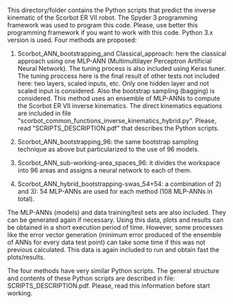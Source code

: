 This directory/folder contains the Python scripts that predict the inverse kinematic of the Scorbot ER VII robot. The Spyder 3 programming framework was used to program this code. Please, use better this programming framework if you want to work with this code. Python 3.x version is used. Four methods are proposed:

1) Scorbot_ANN_bootstrapping_and Classical_approach: here the classical approach using one MLP-ANN (Multimultilayer Perceptron Artificial Neural Network). The tuning process is also included using Keras tuner. The tuning proccess here is the final result of other tests not included here: two layers, scaled inputs, etc. Only one hidden layer and not scaled input is considered. Also the bootstrap sampling (bagging) is considered. This method uses an ensemble of MLP-ANNs to compute the Scorbot ER VII inverse kinematics. The direct kinematics equations are included in file "scorbot_common_functions_inverse_kinematics_hybrid.py". Please, read "SCRIPTS_DESCRIPTION.pdf" that describes the Python scripts.

2) Scorbot_ANN_bootstrapping_96: the same bootstrap sampling technique as above but particularized to the use of 96 models.

3) Scorbot_ANN_sub-working-area_spaces_96: it divides the workspace into 96 areas and assigns a neural network to each of them.

4) Scorbot_ANN_hybrid_bootstrapping-swas_54+54: a combination of 2) and 3): 54 MLP-ANNs are used for each method (108 MLP-ANNs in total).

The MLP-ANNs (models) and data training/test sets are also included. They can be generated again if necessary. Using this data, plots and results can be obtained in a short execution period of time. However, some processes like the error vector generation (minimum error produced of the ensemble of ANNs for every data test point) can take some time if this was not previous calculated. This data is again included to run and obtain fast the plots/results.

The four methods have very similar Python scripts. The general structure and contents of these Python scripts are described in file: SCRIPTS_DESCRIPTION.pdf. Please, read this information before start working.
